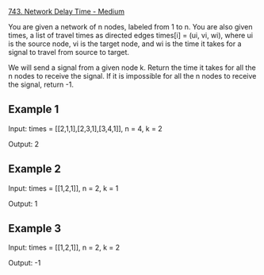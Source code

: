 [743. Network Delay Time - Medium](https://leetcode.com/problems/network-delay-time/)

You are given a network of n nodes, labeled from 1 to n. You are also given times, a list of travel times as directed edges times[i] = (ui, vi, wi), where ui is the source node, vi is the target node, and wi is the time it takes for a signal to travel from source to target.

We will send a signal from a given node k. Return the time it takes for all the n nodes to receive the signal. If it is impossible for all the n nodes to receive the signal, return -1.

## Example 1
Input: times = [[2,1,1],[2,3,1],[3,4,1]], n = 4, k = 2

Output: 2

## Example 2
Input: times = [[1,2,1]], n = 2, k = 1

Output: 1

## Example 3
Input: times = [[1,2,1]], n = 2, k = 2

Output: -1